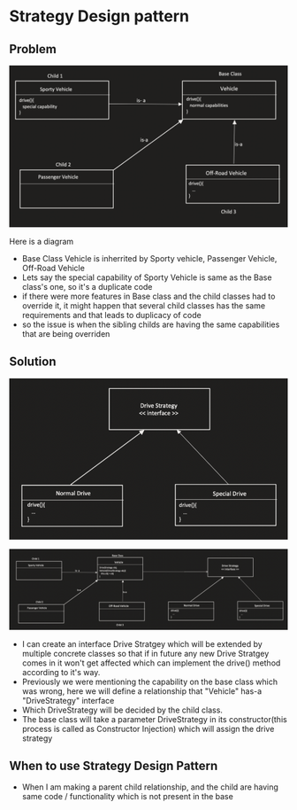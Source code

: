# Strategy Design pattern

## Problem
![alt text](../assets/strategy-pattern-problem.png)

Here is a diagram
- Base Class Vehicle is inherrited by Sporty vehicle, Passenger Vehicle, Off-Road Vehicle
- Lets say the special capability of Sporty Vehicle is same as the Base class's one, so it's a duplicate code
- if there were more features in Base class and the child classes had to override it, it might happen that several child classes has the same requirements and that leads to duplicacy of code
- so the issue is when the sibling childs are having the same capabilities that are being overriden 

## Solution
![alt text](../assets/drive-strategy.png)

![alt text](../assets/strategy-pattern-solution.png)

- I can create an interface Drive Stratgey which will be extended by multiple concrete classes so that if in future any new Drive Stratgey comes in it won't get affected which can implement the drive() method according to it's way.
- Previously we were mentioning the capability on the base class which was wrong, here we will define a relationship that "Vehicle" has-a "DriveStrategy" interface
- Which DriveStrategy will be decided by the child class.
- The base class will take a parameter DriveStrategy in its constructor(this process is called as Constructor Injection) which will assign the drive strategy


## When to use Strategy Design Pattern
- When I am making a parent child relationship, and the child are having same code / functionality which is not present in the base